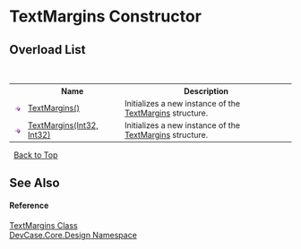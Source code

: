 # TextMargins Constructor 
 


## Overload List
&nbsp;<table><tr><th></th><th>Name</th><th>Description</th></tr><tr><td>![Public method](media/pubmethod.gif "Public method")</td><td><a href="M_DevCase_Core_Design_TextMargins__ctor">TextMargins()</a></td><td>
Initializes a new instance of the <a href="T_DevCase_Core_Design_TextMargins">TextMargins</a> structure.</td></tr><tr><td>![Public method](media/pubmethod.gif "Public method")</td><td><a href="M_DevCase_Core_Design_TextMargins__ctor_1">TextMargins(Int32, Int32)</a></td><td>
Initializes a new instance of the <a href="T_DevCase_Core_Design_TextMargins">TextMargins</a> structure.</td></tr></table>&nbsp;
<a href="#textmargins-constructor">Back to Top</a>

## See Also


#### Reference
<a href="T_DevCase_Core_Design_TextMargins">TextMargins Class</a><br /><a href="N_DevCase_Core_Design">DevCase.Core.Design Namespace</a><br />